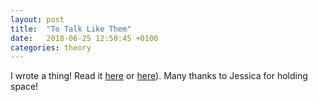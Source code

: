 ```yaml
---
layout: post
title:  "To Talk Like Them"
date:   2018-06-25 12:50:45 +0100
categories: theory
---
```


I wrote a thing! Read it [here](https://fieldworking.net/2018/06/21/to-talk-like-them/) or [here](https://footnotesblog.com/2018/06/25/to-talk-like-them/)). Many thanks to Jessica for holding space!
